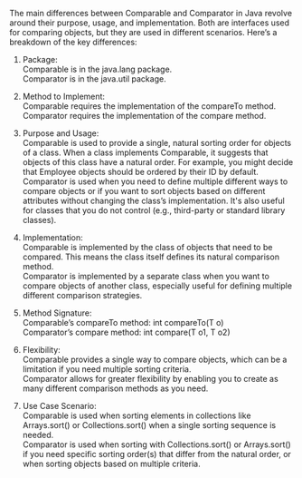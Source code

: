 The main differences between Comparable and Comparator in Java revolve around their purpose, usage, and implementation. Both are interfaces used for comparing objects, but they are used in different scenarios. Here’s a breakdown of the key differences:

1. Package:</br>
Comparable is in the java.lang package.</br>
Comparator is in the java.util package.</br>

4. Method to Implement:</br>
Comparable requires the implementation of the compareTo method.</br>
Comparator requires the implementation of the compare method.</br>

5. Purpose and Usage:</br>
Comparable is used to provide a single, natural sorting order for objects of a class. When a class implements Comparable, it suggests that objects of this class have a natural order. For example, you might decide that Employee objects should be ordered by their ID by default.</br>
Comparator is used when you need to define multiple different ways to compare objects or if you want to sort objects based on different attributes without changing the class’s implementation. It's also useful for classes that you do not control (e.g., third-party or standard library classes).</br>

6. Implementation:</br>
Comparable is implemented by the class of objects that need to be compared. This means the class itself defines its natural comparison method.</br>
Comparator is implemented by a separate class when you want to compare objects of another class, especially useful for defining multiple different comparison strategies.</br>

7. Method Signature:</br>
Comparable’s compareTo method: int compareTo(T o)</br>
Comparator’s compare method: int compare(T o1, T o2)</br>

8. Flexibility:</br>
Comparable provides a single way to compare objects, which can be a limitation if you need multiple sorting criteria.</br>
Comparator allows for greater flexibility by enabling you to create as many different comparison methods as you need.</br>

9. Use Case Scenario:</br>
Comparable is used when sorting elements in collections like Arrays.sort() or Collections.sort() when a single sorting sequence is needed.</br>
Comparator is used when sorting with Collections.sort() or Arrays.sort() if you need specific sorting order(s) that differ from the natural order, or when sorting objects based on multiple criteria.</br>
